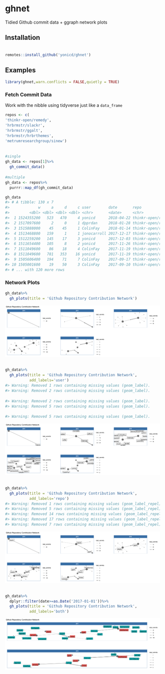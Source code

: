 
<!-- README.md is generated from README.Rmd. Please edit that file -->

# ghnet

Tidied Github commit data + ggraph network plots

## Installation

``` r

remotes::install_github('yonicd/ghnet')
```

## Examples

``` r
library(ghnet,warn.conflicts = FALSE,quietly = TRUE)
```

### Fetch Commit Data

Work with the nibble using tidyverse just like a `data_frame`

``` r
repos <- c(
'thinkr-open/remedy',
'hrbrmstr/slackr',
'hrbrmstr/ggalt',
'hrbrmstr/hrbrthemes',
'metrumresearchgroup/sinew')


#single
gh_data <- repos[1]%>%
  gh_commit_data()

#multiple
gh_data <- repos%>%
  purrr::map_df(gh_commit_data)
```

``` r
gh_data
#> # A tibble: 130 x 7
#>             w     a     d     c user        date       repo              
#>         <dbl> <dbl> <dbl> <dbl> <chr>       <date>     <chr>             
#>  1 1524355200   523   470     4 yonicd      2018-04-22 thinkr-open/remedy
#>  2 1517097600     2     0     1 dpprdan     2018-01-28 thinkr-open/remedy
#>  3 1515888000    45    45     1 ColinFay    2018-01-14 thinkr-open/remedy
#>  4 1513468800   159     1     1 jonocarroll 2017-12-17 thinkr-open/remedy
#>  5 1512259200   145    17     3 yonicd      2017-12-03 thinkr-open/remedy
#>  6 1511654400   105     8     2 yonicd      2017-11-26 thinkr-open/remedy
#>  7 1511049600    86    18     4 ColinFay    2017-11-19 thinkr-open/remedy
#>  8 1511049600   781   353    16 yonicd      2017-11-19 thinkr-open/remedy
#>  9 1505606400   194    71     7 ColinFay    2017-09-17 thinkr-open/remedy
#> 10 1505001600    19    50     3 ColinFay    2017-09-10 thinkr-open/remedy
#> # ... with 120 more rows
```

### Network Plots

``` r
gh_data%>%
  gh_plots(title = 'Github Repository Contribution Network')
```

![](tools/readme/README-unnamed-chunk-4-1.svg)<!-- -->

``` r

gh_data%>%
  gh_plots(title = 'Github Repository Contribution Network',
           add_labels='user')
#> Warning: Removed 1 rows containing missing values (geom_label).
#> Warning: Removed 2 rows containing missing values (geom_label).

#> Warning: Removed 2 rows containing missing values (geom_label).
#> Warning: Removed 5 rows containing missing values (geom_label).

#> Warning: Removed 5 rows containing missing values (geom_label).
```

![](tools/readme/README-unnamed-chunk-4-2.svg)<!-- -->

``` r

gh_data%>%
  gh_plots(title = 'Github Repository Contribution Network',
           add_labels='repo')
#> Warning: Removed 1 rows containing missing values (geom_label_repel).
#> Warning: Removed 5 rows containing missing values (geom_label_repel).
#> Warning: Removed 14 rows containing missing values (geom_label_repel).
#> Warning: Removed 17 rows containing missing values (geom_label_repel).
#> Warning: Removed 7 rows containing missing values (geom_label_repel).
```

![](tools/readme/README-unnamed-chunk-4-3.svg)<!-- -->

``` r

gh_data%>%
  dplyr::filter(date>=as.Date('2017-01-01'))%>%
  gh_plots(title = 'Github Repository Contribution Network',
           add_labels='both')
```

![](tools/readme/README-unnamed-chunk-4-4.svg)<!-- -->
